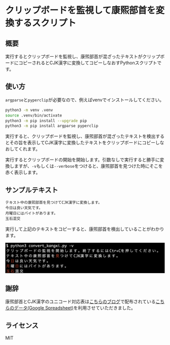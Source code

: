 # クリップボードを監視して康煕部首を変換するスクリプト

## 概要

実行するとクリップボードを監視し、康煕部首が混ざったテキストがクリップボードにコピーされるとCJK漢字に変換してコピーしなおすPythonスクリプトです。

## 使い方

`argparse`と`pyperclip`が必要なので、例えばvenvでインストールしてください。

```sh
python3 -m venv .venv
source .venv/bin/activate
python3 -m pip install --upgrade pip
python3 -m pip install argparse pyperclip
```

実行すると、クリップボードを監視し、康煕部首が混ざったテキストを検出するとその旨を表示してCJK漢字に変換したテキストをクリップボードにコピーしなおしてくれます。

実行するとクリップボードの開始を開始します。引数なしで実行すると勝手に変換しますが、`-v`もしくは`--verbose`をつけると、康煕部首を見つけた時にそこを赤く表示します。

## サンプルテキスト

```txt
テキスト中の康煕部首を⾒つけてCJK漢字に変換します。
今⽇は良い天気です。
⽉曜⽇にはバイトがあります。
⽟⽯混交
```

実行して上記のテキストをコピーすると、康煕部首を検出していることがわかります。

![fig/screenshot.png](fig/screenshot.png)

## 謝辞

康煕部首とCJK漢字のユニコード対応表は[こちらのブログ](https://imabari.hateblo.jp/entry/2020/08/03/220407)で配布されている[こちらのデータ(Google Spreadsheet)](https://docs.google.com/spreadsheets/d/1rKTSCyWkeMEJ-tp9Fr95UjH-NL-xliVX-gu69-WnX3c/edit?usp=sharing)を利用させていただきました。

## ライセンス

MIT

